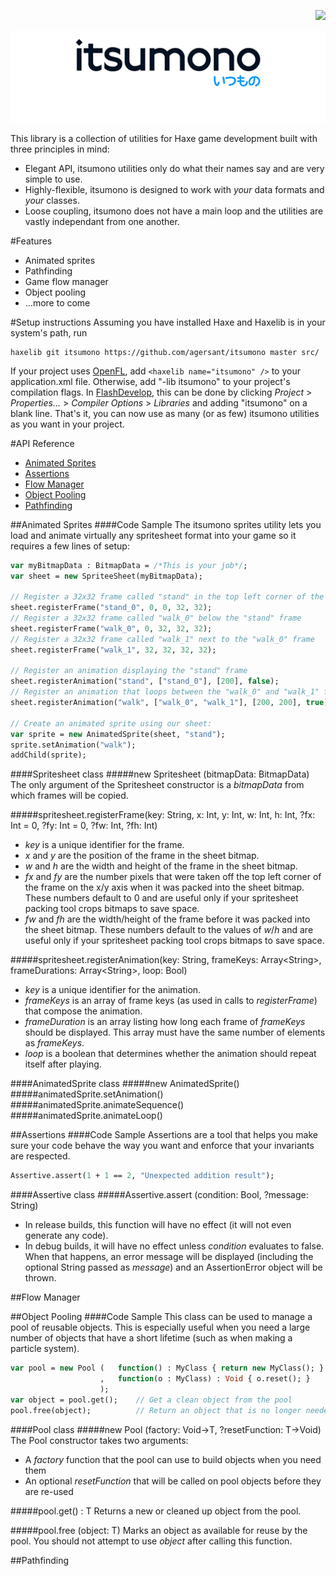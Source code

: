 <p align="right"><a href="https://travis-ci.org/agersant/itsumono"><img src="https://travis-ci.org/agersant/itsumono.png?branch=master"/><a/></p>
<p align="center"><img src="logo.png"/></p>

This library is a collection of utilities for Haxe game development built with three principles in mind:

* Elegant API, itsumono utilities only do what their names say and are very simple to use.
* Highly-flexible, itsumono is designed to work with *your* data formats and *your* classes.
* Loose coupling, itsumono does not have a main loop and the utilities are vastly independant from one another.

#Features

* Animated sprites
* Pathfinding
* Game flow manager
* Object pooling
* …more to come

#Setup instructions
Assuming you have installed Haxe and Haxelib is in your system's path, run

    haxelib git itsumono https://github.com/agersant/itsumono master src/
    
If your project uses [OpenFL](https://github.com/openfl/openfl), add ```<haxelib name="itsumono" />``` to your application.xml file. Otherwise, add "-lib itsumono" to your project's compilation flags. In [FlashDevelop](http://flashdevelop.org/), this can be done by clicking *Project* > *Properties…* > *Compiler Options* > *Libraries* and adding "itsumono" on a blank line. That's it, you can now use as many (or as few) itsumono utilities as you want in your project.

#API Reference

* [Animated Sprites](#animated-sprites)
* [Assertions](#assertions)
* [Flow Manager](#flow-manager)
* [Object Pooling](#object-pooling)
* [Pathfinding](#pathfinding)

##Animated Sprites
####Code Sample
The itsumono sprites utility lets you load and animate virtually any spritesheet format into your game so it requires a few lines of setup:
```haxe
var myBitmapData : BitmapData = /*This is your job*/;
var sheet = new SpriteeSheet(myBitmapData);

// Register a 32x32 frame called "stand" in the top left corner of the sheet
sheet.registerFrame("stand_0", 0, 0, 32, 32);
// Register a 32x32 frame called "walk_0" below the "stand" frame
sheet.registerFrame("walk_0", 0, 32, 32, 32);
// Register a 32x32 frame called "walk_1" next to the "walk_0" frame
sheet.registerFrame("walk_1", 32, 32, 32, 32);

// Register an animation displaying the "stand" frame
sheet.registerAnimation("stand", ["stand_0"], [200], false);
// Register an animation that loops between the "walk_0" and "walk_1" frame
sheet.registerAnimation("walk", ["walk_0", "walk_1"], [200, 200], true);

// Create an animated sprite using our sheet:
var sprite = new AnimatedSprite(sheet, "stand");
sprite.setAnimation("walk");
addChild(sprite);
```
####Spritesheet class
#####new Spritesheet (bitmapData: BitmapData)
The only argument of the Spritesheet constructor is a *bitmapData* from which frames will be copied.

#####spritesheet.registerFrame(key: String, x: Int, y: Int, w: Int, h: Int, ?fx: Int = 0, ?fy: Int = 0, ?fw:  Int, ?fh: Int)
* *key* is a unique identifier for the frame.
* *x* and *y* are the position of the frame in the sheet bitmap.
* *w* and *h* are the width and height of the frame in the sheet bitmap.
* *fx* and *fy* are the number pixels that were taken off the top left corner of the frame on the x/y axis when it was packed into the sheet bitmap. These numbers default to 0 and are useful only if your spritesheet packing tool crops bitmaps to save space.
* *fw* and *fh* are the width/height of the frame before it was packed into the sheet bitmap. These numbers default to the values of *w*/*h* and are useful only if your spritesheet packing tool crops bitmaps to save space.

#####spritesheet.registerAnimation(key: String, frameKeys: Array\<String\>, frameDurations: Array\<String\>, loop: Bool)
* *key* is a unique identifier for the animation.
* *frameKeys* is an array of frame keys (as used in calls to *registerFrame*) that compose the animation.
* *frameDuration* is an array listing how long each frame of *frameKeys* should be displayed. This array must have the same number of elements as *frameKeys*.
* *loop* is a boolean that determines whether the animation should repeat itself after playing.

####AnimatedSprite class
#####new AnimatedSprite()
#####animatedSprite.setAnimation()
#####animatedSprite.animateSequence()
#####animatedSprite.animateLoop()

##Assertions
####Code Sample
Assertions are a tool that helps you make sure your code behave the way you want and enforce that your invariants are respected.
```haxe
Assertive.assert(1 + 1 == 2, "Unexpected addition result");
```
####Assertive class
#####Assertive.assert (condition: Bool, ?message: String)
* In release builds, this function will have no effect (it will not even generate any code).
* In debug builds, it will have no effect unless *condition* evaluates to false. When that happens, an error message will be displayed (including the optional String passed as *message*) and an AssertionError object will be thrown.

##Flow Manager

##Object Pooling
####Code Sample
This class can be used to manage a pool of reusable objects. This is especially useful when you need a large number of objects that have a short lifetime (such as when making a particle system).
```haxe
var pool = new Pool (   function() : MyClass { return new MyClass(); }
                    ,   function(o : MyClass) : Void { o.reset(); }
                    );
var object = pool.get();    // Get a clean object from the pool
pool.free(object);          // Return an object that is no longer needed to the pool
```
####Pool class
#####new Pool (factory: Void->T, ?resetFunction: T->Void)
The Pool constructor takes two arguments:
* A *factory* function that the pool can use to build objects when you need them
* An optional *resetFunction* that will be called on pool objects before they are re-used

#####pool.get() : T
Returns a new or cleaned up object from the pool.

#####pool.free (object: T)
Marks an object as available for reuse by the pool. You should not attempt to use *object* after calling this function.

##Pathfinding

